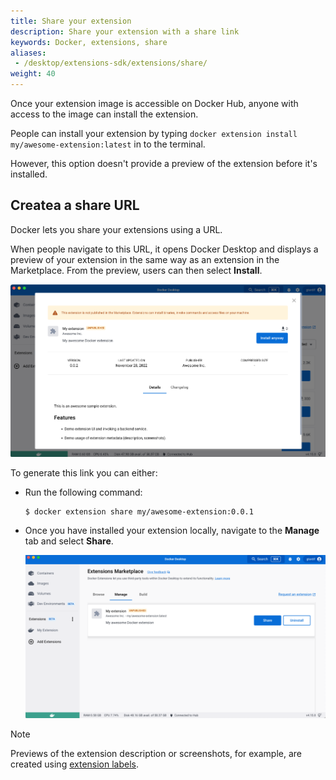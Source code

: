 ```yaml
---
title: Share your extension
description: Share your extension with a share link
keywords: Docker, extensions, share
aliases: 
 - /desktop/extensions-sdk/extensions/share/
weight: 40
---
```


Once your extension image is accessible on Docker Hub, anyone with access to the image can install the extension.

People can install your extension by typing `docker extension install my/awesome-extension:latest` in to the terminal.

However, this option doesn't provide a preview of the extension before it's installed.

## Createa a share URL

Docker lets you share your extensions using a URL.

When people navigate to this URL, it opens Docker Desktop and displays a preview of your extension in the same way as an extension in the Marketplace. From the preview, users can then select **Install**.

![Navigate to extension link](images/open-share.png)

To generate this link you can either:

- Run the following command:

  ```console
  $ docker extension share my/awesome-extension:0.0.1
  ```

- Once you have installed your extension locally, navigate to the **Manage** tab and select **Share**.

  ![Share button](images/list-preview.png)

> [!NOTE]
>
> Previews of the extension description or screenshots, for example, are created using [extension labels](labels.md).
